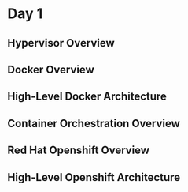 # Day 1

## Hypervisor Overview

## Docker Overview

## High-Level Docker Architecture

## Container Orchestration Overview

## Red Hat Openshift Overview

## High-Level Openshift Architecture
